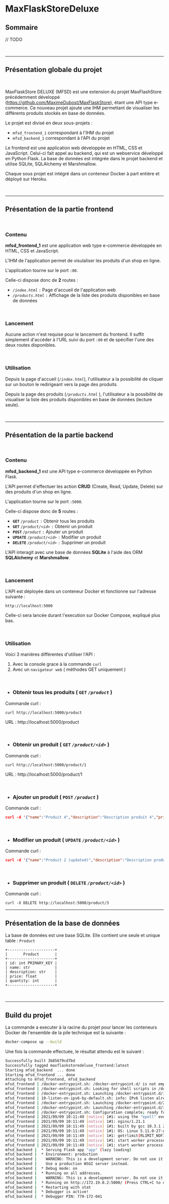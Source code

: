 # MaxFlaskStoreDeluxe

## Sommaire

// TODO


<br>

___

## Présentation globale du projet

<br>

MaxFlaskStore DELUXE (MFSD) est une extension du projet MaxFlashStore précédemment développé (https://github.com/MaximeDubost/MaxFlaskStore), étant une API type e-commerce. Ce nouveau projet ajoute une IHM permettant de visualiser les différents produits stockés en base de données.

Le projet est divisé en deux sous-projets :
- `mfsd_frontend_1` correspondant à l'IHM du projet
- `mfsd_backend_1` correspondant à l'API du projet

Le frontend est une application web développée en HTML, CSS et JavaScript. Celui-ci fait appel au backend, qui est un webservice développé en Python Flask. La base de données est intégrée dans le projet backend et utilise SQLite, SQLAlchemy et Marshmallow.

Chaque sous projet est intégré dans un conteneur Docker à part entière et déployé sur Heroku.

<br>

___

## Présentation de la partie frontend

<br>

### **Contenu**

**mfsd_frontend_1** est une application web type e-commerce développée en HTML, CSS et JavaScript.

L'IHM de l'application permet de visulaliser les produits d'un shop en ligne.

L'application tourne sur le port `:80`.

Celle-ci dispose donc de **2** routes :
- *`/index.html`* `:` Page d'accueil de l'application web
- *`/products.html`* `:` Affichage de la liste des produits disponibles en base de données

<br>

### **Lancement**

Aucune action n'est requise pour le lancement du frontend. Il suffit simplement d'accéder à l'URL suivi du port `:80` et de spécifier l'une des deux routes disponibles.

<br>

### **Utilisation**

Depuis la page d'accueil (*`/index.html`*), l'utilisateur a la possibilité de cliquer sur un bouton le redirigeant vers la page des produits.

Depuis la page des produits (*`/products.html`* ), l'utilisateur a la possibilité de visualiser la liste des produits disponibles en base de données (lecture seule).

<br>

___

## Présentation de la partie backend

<br>

### **Contenu**

**mfsd_backend_1** est une API type e-commerce développée en Python Flask.

L'API permet d'effectuer les action **CRUD** (Create, Read, Update, Delete) sur des produits d'un shop en ligne.

L'application tourne sur le port `:5000`.

Celle-ci dispose donc de **5** routes :
- **`GET`** *`/product`* `:` Obtenir tous les produits
- **`GET`** *`/product/<id>`* `:` Obtenir un produit
- **`POST`** *`/product`* `:` Ajouter un produit
- **`UPDATE`** *`/product/<id>`* `:` Modifier un produit
- **`DELETE`** *`/product/<id>`* `:` Supprimer un produit

L'API interagit avec une base de données **SQLite** à l'aide des ORM **SQLAlchemy** et **Marshmallow**.

<br>

### **Lancement**

L'API est déployée dans un conteneur Docker et fonctionne sur l'adresse suivante :
```
http://localhost:5000
```
Celle-ci sera lancée durant l'execution sur Docker Compose, expliqué plus bas.

<br>

### **Utilisation**

Voici 3 manières différentes d'utiliser l'API :

1. Avec la console grace à la commande `curl`
2. Avec un `navigateur web` ( méthodes GET uniquement )

<br>

- ### **Obtenir tous les produits** ( **`GET`** *`/product`* ) 
Commande curl :
```
curl http://localhost:5000/product
```
URL : http://localhost:5000/product

<br>

- ### **Obtenir un produit** ( **`GET`** *`/product/<id>`* )
Commande curl :
```
curl http://localhost:5000/product/1
```
URL : http://localhost:5000/product/1

<br>

- ### **Ajouter un produit** ( **`POST`** *`/product`* )
Commande curl :
```json
curl -d '{"name":"Produit 4","description":"Description produit 4","price":4,"quantity":10}' -H "Content-Type: application/json" -X POST http://localhost:5000/product
```

<br>

- ### **Modifier un produit** ( **`UPDATE`** *`/product/<id>`* )
Commande curl :
```json
curl -d '{"name":"Produit 2 (updated)","description":"Description produit 2 (updated)","price":2,"quantity":10}' -H "Content-Type: application/json" -X PUT http://localhost:5000/product/2
```

<br>

- ### **Supprimer un produit** ( **`DELETE`** *`/product/<id>`* )
Commande curl :
```
curl -X DELETE http://localhost:5000/product/3
```

___

## Présentation de la base de données

La base de données est une base SQLite. Elle contient une seule et unique table : `Product`

```
+---------------------+
|       Product       |
+---------------------+
| id: int PRIMARY_KEY |
| name: str           |
| description: str    |
| price: float        |
| quantity: int       |
+---------------------+
```

<br>

___

## Build du projet

La commande a executer à la racine du projet pour lancer les conteneurs Docker de l'ensemble de la pile technique est la suivante :

```bash
docker-compose up --build
```

Une fois la commande effectuée, le résultat attendu est le suivant :
```bash
Successfully built 3b85679cd7bd
Successfully tagged maxflaskstoredeluxe_frontend:latest
Starting mfsd_backend  ... done
Starting mfsd_frontend ... done
Attaching to mfsd_frontend, mfsd_backend
mfsd_frontend | /docker-entrypoint.sh: /docker-entrypoint.d/ is not empty, will attempt to perform configuration
mfsd_frontend | /docker-entrypoint.sh: Looking for shell scripts in /docker-entrypoint.d/
mfsd_frontend | /docker-entrypoint.sh: Launching /docker-entrypoint.d/10-listen-on-ipv6-by-default.sh
mfsd_frontend | 10-listen-on-ipv6-by-default.sh: info: IPv6 listen already enabled
mfsd_frontend | /docker-entrypoint.sh: Launching /docker-entrypoint.d/20-envsubst-on-templates.sh
mfsd_frontend | /docker-entrypoint.sh: Launching /docker-entrypoint.d/30-tune-worker-processes.sh
mfsd_frontend | /docker-entrypoint.sh: Configuration complete; ready for start up
mfsd_frontend | 2021/09/09 10:11:49 [notice] 1#1: using the "epoll" event method
mfsd_frontend | 2021/09/09 10:11:49 [notice] 1#1: nginx/1.21.1
mfsd_frontend | 2021/09/09 10:11:49 [notice] 1#1: built by gcc 10.3.1 20210424 (Alpine 10.3.1_git20210424) 
mfsd_frontend | 2021/09/09 10:11:49 [notice] 1#1: OS: Linux 5.11.0-27-generic
mfsd_frontend | 2021/09/09 10:11:49 [notice] 1#1: getrlimit(RLIMIT_NOFILE): 1048576:1048576
mfsd_frontend | 2021/09/09 10:11:49 [notice] 1#1: start worker processes
mfsd_frontend | 2021/09/09 10:11:49 [notice] 1#1: start worker process 23
mfsd_backend |  * Serving Flask app "app" (lazy loading)
mfsd_backend |  * Environment: production
mfsd_backend |    WARNING: This is a development server. Do not use it in a production deployment.
mfsd_backend |    Use a production WSGI server instead.
mfsd_backend |  * Debug mode: on
mfsd_backend |  * Running on all addresses.
mfsd_backend |    WARNING: This is a development server. Do not use it in a production deployment.
mfsd_backend |  * Running on http://172.19.0.2:5000/ (Press CTRL+C to quit)
mfsd_backend |  * Restarting with stat
mfsd_backend |  * Debugger is active!
mfsd_backend |  * Debugger PIN: 770-172-041
````
